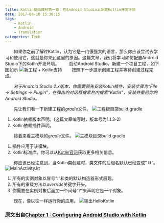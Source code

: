 ```yaml
---
title: Kotlin基础教程第一章：在Android Studio上配置Kotlin开发环境
date: 2017-08-10 15:36:15
tags: 
    - Kotlin
    - Android
    - Translation
categories: Tech
---
```

&#8195;&#8195;如果你之前了解过Kotlin，认为它是一门很强大的语言，那么你应该尝试去学习和使用它，这就是你来到这里的原因。这篇文章，我们将学习如何配置Android Studio下的Kotlin开发环境。
&#8195;&#8195;启动Android Studio，新建一个项目工程，如下图如示
![新工程 + Kotlin支持](1.png)
&#8195;&#8195;按照下一步提示创建工程并等待创建过程完成。

&#8195;&#8195;*对于Android Studio 2.x版本，你需要预先安装Kotlin插件，安装步骤为“File -> Settings -> Plugin”，在弹出的对话框搜索栏内搜索“Kotlin”，安装并重启你的Android Studio。*

&#8195;&#8195;先让我们看一下新建工程的*gradle*文件。
![工程根目录build.gradle](2.png)
1. Kotlin依赖版本声明。(这篇文章编写时，版本号为1.1.3-2)
2. Kotlin依赖插件声明。

&#8195;&#8195;接着来看主模块的*gradle*文件。
![主模块目录build.gradle](3.png)
1. 插件应用于该模块。
2. Kotlin标准库。你可以从[Kotlin官网][1]获取更多相关信息。

&#8195;&#8195;你应该已经注意到，当Kotlin类创建时，类文件的后缀名默认已经变成“.kt”。
![MainActivity.kt](4.png)
1. 所有的实例对象以冒号“:”和类的默认构造器形式展现。
2. 所有的重载方法以*override*关键字开头。
3. 你需要在实例对象后面加一个问号“*?*”来声明它是一个对象。

&#8195;&#8195;现在，像以往一样运行你的应用。
![输出HelloKotlin](5.png)

### 原文出自[Chapter 1 : Configuring Android Studio with Kotlin][2]

[1]: https://kotlinlang.org/api/latest/jvm/stdlib/
[2]: http://chintanrathod.com/chapter-1-configuring-android-studio-kotlin/